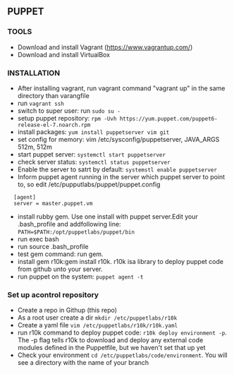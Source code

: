 ## PUPPET

### TOOLS
* Download and install Vagrant (https://www.vagrantup.com/) 
* Download and install VirtualBox
	
### INSTALLATION
* After installing vagrant, run vagrant command "vagrant up" in the same directory than varangfile
* run `vagrant ssh`
* switch to super user: run `sudo su -`
* setup puppet repository: `rpm -Uvh https://yum.puppet.com/puppet6-release-el-7.noarch.rpm`
* install packages: `yum install puppetserver vim git`
* set config for memory: vim /etc/sysconfig/puppetserver, JAVA_ARGS 512m, 512m
* start puppet server: `systemctl start puppetserver`
* check server status: `systemctl status puppetserver`
* Enable the server to satrt by default: `systemstl enable puppetserver`
* Inform puppet agent running in the server which puppet server to point to, so edit /etc/pupputlabs/puppet/puppet.config
```
  [agent]
  server = master.puppet.vm
```
* install rubby gem. Use one install with puppet server.Edit your .bash_profile and addfollowing  line:
`
PATH=$PATH:/opt/puppetlabs/puppet/bin
`
* run exec bash
* run source .bash_profile
* test gem command: run gem.
* install gem r10k:gem install r10k.  r10k isa library to deploy puppet code from github unto your server.
* run puppet on the system: `puppet agent -t`

### Set up acontrol repository
* Create a repo in Githup (this repo)
* As a root user create a dir `mkdir /etc/puppetlabs/r10k`
* Create a yaml file `vim /etc/puppetlabs/r10k/r10k.yaml`
* run r10k command to deploy puppet code: `r10k deploy environment -p`. The -p flag tells r10k to download and deploy any external code modules defined in the Puppetfile, but we haven't set that up yet
* Check your environment `cd /etc/puppetlabs/code/environment`. You will see a directory with the name of your branch

